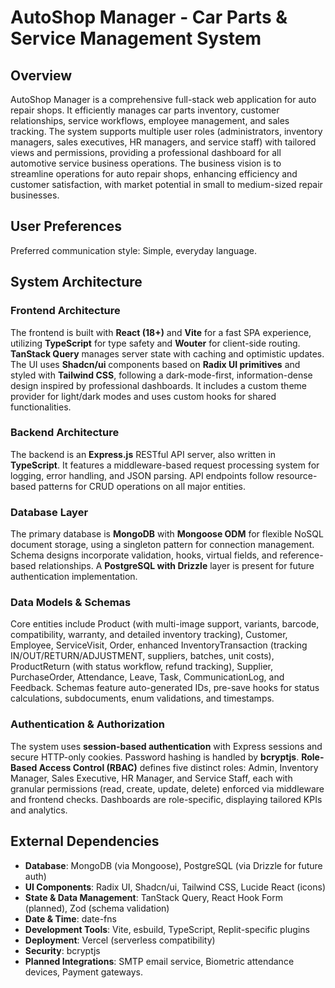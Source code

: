 # AutoShop Manager - Car Parts & Service Management System

## Overview
AutoShop Manager is a comprehensive full-stack web application for auto repair shops. It efficiently manages car parts inventory, customer relationships, service workflows, employee management, and sales tracking. The system supports multiple user roles (administrators, inventory managers, sales executives, HR managers, and service staff) with tailored views and permissions, providing a professional dashboard for all automotive service business operations. The business vision is to streamline operations for auto repair shops, enhancing efficiency and customer satisfaction, with market potential in small to medium-sized repair businesses.

## User Preferences
Preferred communication style: Simple, everyday language.

## System Architecture

### Frontend Architecture
The frontend is built with **React (18+)** and **Vite** for a fast SPA experience, utilizing **TypeScript** for type safety and **Wouter** for client-side routing. **TanStack Query** manages server state with caching and optimistic updates. The UI uses **Shadcn/ui** components based on **Radix UI primitives** and styled with **Tailwind CSS**, following a dark-mode-first, information-dense design inspired by professional dashboards. It includes a custom theme provider for light/dark modes and uses custom hooks for shared functionalities.

### Backend Architecture
The backend is an **Express.js** RESTful API server, also written in **TypeScript**. It features a middleware-based request processing system for logging, error handling, and JSON parsing. API endpoints follow resource-based patterns for CRUD operations on all major entities.

### Database Layer
The primary database is **MongoDB** with **Mongoose ODM** for flexible NoSQL document storage, using a singleton pattern for connection management. Schema designs incorporate validation, hooks, virtual fields, and reference-based relationships. A **PostgreSQL with Drizzle** layer is present for future authentication implementation.

### Data Models & Schemas
Core entities include Product (with multi-image support, variants, barcode, compatibility, warranty, and detailed inventory tracking), Customer, Employee, ServiceVisit, Order, enhanced InventoryTransaction (tracking IN/OUT/RETURN/ADJUSTMENT, suppliers, batches, unit costs), ProductReturn (with status workflow, refund tracking), Supplier, PurchaseOrder, Attendance, Leave, Task, CommunicationLog, and Feedback. Schemas feature auto-generated IDs, pre-save hooks for status calculations, subdocuments, enum validations, and timestamps.

### Authentication & Authorization
The system uses **session-based authentication** with Express sessions and secure HTTP-only cookies. Password hashing is handled by **bcryptjs**. **Role-Based Access Control (RBAC)** defines five distinct roles: Admin, Inventory Manager, Sales Executive, HR Manager, and Service Staff, each with granular permissions (read, create, update, delete) enforced via middleware and frontend checks. Dashboards are role-specific, displaying tailored KPIs and analytics.

## External Dependencies

- **Database**: MongoDB (via Mongoose), PostgreSQL (via Drizzle for future auth)
- **UI Components**: Radix UI, Shadcn/ui, Tailwind CSS, Lucide React (icons)
- **State & Data Management**: TanStack Query, React Hook Form (planned), Zod (schema validation)
- **Date & Time**: date-fns
- **Development Tools**: Vite, esbuild, TypeScript, Replit-specific plugins
- **Deployment**: Vercel (serverless compatibility)
- **Security**: bcryptjs
- **Planned Integrations**: SMTP email service, Biometric attendance devices, Payment gateways.